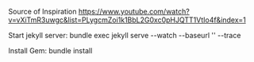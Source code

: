 Source of Inspiration
    https://www.youtube.com/watch?v=vXiTmR3uwgc&list=PLygcmZoi1k1BbL2G0xc0pHJQTT1VtIo4f&index=1

Start jekyll server:
    bundle exec jekyll serve --watch --baseurl '' --trace

Install Gem:
    bundle install